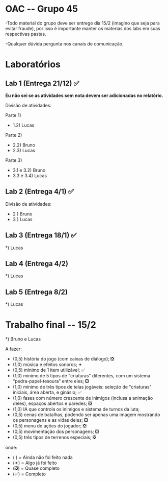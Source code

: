 # OAC -- Grupo 45

-Todo material do grupo deve ser entrege dia 15/2 (imagino que seja para evitar fraude), 
por isso é importante manter os materias dos labs em suas respectivas pastas.  

-Qualquer dúvida pergunta nos canais de comunicação.

# Laboratórios
Lab 1 (Entrega 21/12) ✅
-

**Eu não sei se as atividades sem nota devem ser adicionadas no relatório.**  

Divisão de atividades:

Parte 1)  
* 1.2) Lucas

Parte 2)
* 2.2) Bruno
* 2.3) Lucas


Parte 3)
* 3.1 e 3.2) Bruno 
* 3.3 e 3.4) Lucas

Lab 2 (Entrega 4/1) ✅
-

Divisão de atividades:

* 2 ) Bruno
* 3 ) Lucas

Lab 3 (Entrega 18/1) ✅
-

*) Lucas

Lab 4 (Entrega 4/2)
-

*) Lucas

Lab 5 (Entrega 8/2)
-

*) Lucas

# Trabalho final -- 15/2

*) Bruno e Lucas

A fazer:
* (0,5) história do jogo (com caixas de diálogo); ❎
* (1,0) música e efeitos sonoros; ✴
* (0,5) mínimo de 1 item utilizável; ✅
* (1,0) mínimo de 5 tipos de "criaturas" diferentes, com um sistema “pedra-papel-tesoura” entre eles; ❎
* (1,0) mínimo de três tipos de telas jogáveis: seleção de "criaturas" iniciais, área aberta, e ginásio; ✅
* (1,0) fases com número crescente de inimigos (inclusa a animação deles), espaços abertos e paredes; ❎
* (1,0) IA que controla os inimigos e sistema de turnos da luta;
* (0,5) cenas de batalhas, podendo ser apenas uma imagem mostrando os personagens e as vidas deles; ❎
* (0,5) menu de ações do jogador; ❎
* (0,5) movimentação dos personagens; ❎
* (0,5) três tipos de terrenos especiais; ❎

onde:
* ( ) = Ainda não foi feito nada
* (✴) = Algo já foi feito
* (❎) = Quase completo
* (✅) = Completo
